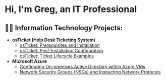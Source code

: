 <h1>Hi, I'm Greg, an IT Professional

<h2>👨‍💻 Information Technology Projects:</h2>

- <b>osTicket (Help Desk Ticketing System)</b>
  - [osTicket: Prerequisites and Installation](https://github.com/Gregh1724/osticket-prereqs)
  - [osTicket: Post-Installation Configuration](https://github.com/Gregh1724/post-install-config)
  - [osTicket: Ticket Lifecycle Examples](https://github.com/Gregh1724/ticket-lifecycle)
- <b>Microsoft Azure</b>
  - [Configuring On-premises Active Directory within Azure VMs](https://github.com/Gregh1724/configure-ad)
  - [Network Security Groups (NSGs) and Inspecting Network Protocols](https://github.com/Gregh1724/azure-network-protocols)

